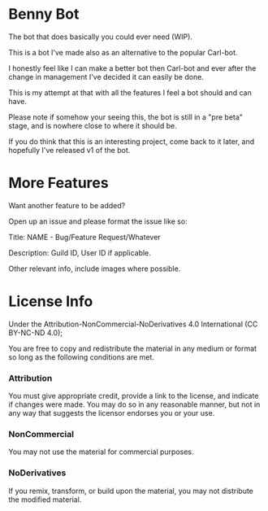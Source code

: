 # Benny Bot

The bot that does basically you could ever need (WIP).

This is a bot I've made also as an alternative to the popular Carl-bot.

I honestly feel like I can make a better bot then Carl-bot and ever after the change in management I've decided it can easily be done.

This is my attempt at that with all the features I feel a bot should and can have.


Please note if somehow your seeing this, the bot is still in a "pre beta" stage, and is nowhere close to where it should be.

If you do think that this is an interesting project, come back to it later, and hopefully I've released v1 of the bot.

# More Features
Want another feature to be added?

Open up an issue and please format the issue like so:

Title: NAME - Bug/Feature Request/Whatever

Description: Guild ID, User ID if applicable.

Other relevant info, include images where possible.

# License Info
Under the Attribution-NonCommercial-NoDerivatives 4.0 International (CC BY-NC-ND 4.0);

You are free to copy and redistribute the material in any medium or format so long as the following conditions are met.

### Attribution
You must give appropriate credit, provide a link to the license, and indicate if changes were made. You may do so in any reasonable manner, but not in any way that suggests the licensor endorses you or your use.

### NonCommercial
You may not use the material for commercial purposes.

### NoDerivatives
If you remix, transform, or build upon the material, you may not distribute the modified material.
